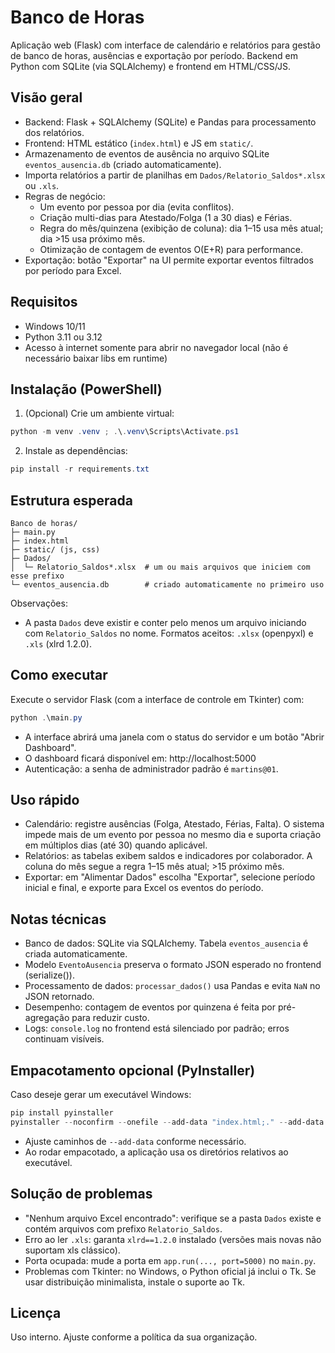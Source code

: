 # Banco de Horas

Aplicação web (Flask) com interface de calendário e relatórios para gestão de banco de horas, ausências e exportação por período. Backend em Python com SQLite (via SQLAlchemy) e frontend em HTML/CSS/JS.

## Visão geral

- Backend: Flask + SQLAlchemy (SQLite) e Pandas para processamento dos relatórios.
- Frontend: HTML estático (`index.html`) e JS em `static/`.
- Armazenamento de eventos de ausência no arquivo SQLite `eventos_ausencia.db` (criado automaticamente).
- Importa relatórios a partir de planilhas em `Dados/Relatorio_Saldos*.xlsx` ou `.xls`.
- Regras de negócio:
  - Um evento por pessoa por dia (evita conflitos).
  - Criação multi-dias para Atestado/Folga (1 a 30 dias) e Férias.
  - Regra do mês/quinzena (exibição de coluna): dia 1–15 usa mês atual; dia >15 usa próximo mês.
  - Otimização de contagem de eventos O(E+R) para performance.
- Exportação: botão "Exportar" na UI permite exportar eventos filtrados por período para Excel.

## Requisitos

- Windows 10/11
- Python 3.11 ou 3.12
- Acesso à internet somente para abrir no navegador local (não é necessário baixar libs em runtime)

## Instalação (PowerShell)

1. (Opcional) Crie um ambiente virtual:

```powershell
python -m venv .venv ; .\.venv\Scripts\Activate.ps1
```

2. Instale as dependências:

```powershell
pip install -r requirements.txt
```

## Estrutura esperada

```
Banco de horas/
├─ main.py
├─ index.html
├─ static/ (js, css)
├─ Dados/
│  └─ Relatorio_Saldos*.xlsx  # um ou mais arquivos que iniciem com esse prefixo
└─ eventos_ausencia.db        # criado automaticamente no primeiro uso
```

Observações:
- A pasta `Dados` deve existir e conter pelo menos um arquivo iniciando com `Relatorio_Saldos` no nome. Formatos aceitos: `.xlsx` (openpyxl) e `.xls` (xlrd 1.2.0).

## Como executar

Execute o servidor Flask (com a interface de controle em Tkinter) com:

```powershell
python .\main.py
```

- A interface abrirá uma janela com o status do servidor e um botão "Abrir Dashboard".
- O dashboard ficará disponível em: http://localhost:5000
- Autenticação: a senha de administrador padrão é `martins@01`.

## Uso rápido

- Calendário: registre ausências (Folga, Atestado, Férias, Falta). O sistema impede mais de um evento por pessoa no mesmo dia e suporta criação em múltiplos dias (até 30) quando aplicável.
- Relatórios: as tabelas exibem saldos e indicadores por colaborador. A coluna do mês segue a regra 1–15 mês atual; >15 próximo mês.
- Exportar: em "Alimentar Dados" escolha "Exportar", selecione período inicial e final, e exporte para Excel os eventos do período.

## Notas técnicas

- Banco de dados: SQLite via SQLAlchemy. Tabela `eventos_ausencia` é criada automaticamente.
- Modelo `EventoAusencia` preserva o formato JSON esperado no frontend (serialize()).
- Processamento de dados: `processar_dados()` usa Pandas e evita `NaN` no JSON retornado.
- Desempenho: contagem de eventos por quinzena é feita por pré-agregação para reduzir custo.
- Logs: `console.log` no frontend está silenciado por padrão; erros continuam visíveis.

## Empacotamento opcional (PyInstaller)

Caso deseje gerar um executável Windows:

```powershell
pip install pyinstaller
pyinstaller --noconfirm --onefile --add-data "index.html;." --add-data "static;static" --add-data "favicon.ico;." --add-data "Dados;Dados" main.py
```

- Ajuste caminhos de `--add-data` conforme necessário.
- Ao rodar empacotado, a aplicação usa os diretórios relativos ao executável.

## Solução de problemas

- "Nenhum arquivo Excel encontrado": verifique se a pasta `Dados` existe e contém arquivos com prefixo `Relatorio_Saldos`.
- Erro ao ler `.xls`: garanta `xlrd==1.2.0` instalado (versões mais novas não suportam xls clássico).
- Porta ocupada: mude a porta em `app.run(..., port=5000)` no `main.py`.
- Problemas com Tkinter: no Windows, o Python oficial já inclui o Tk. Se usar distribuição minimalista, instale o suporte ao Tk.

## Licença

Uso interno. Ajuste conforme a política da sua organização.
